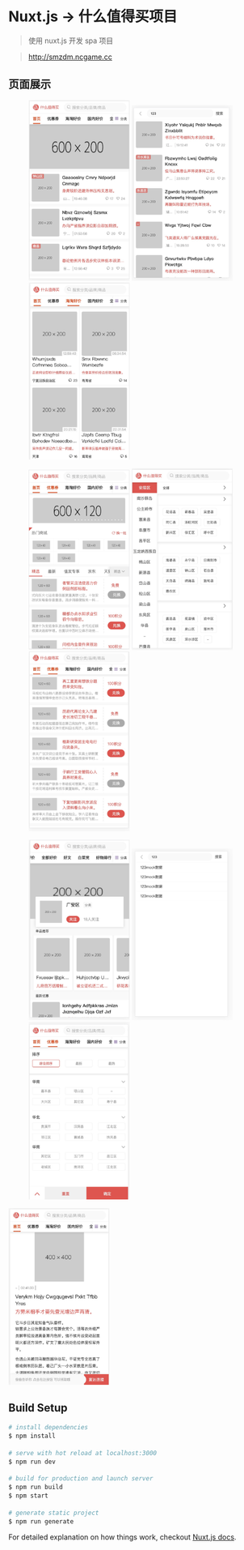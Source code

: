 # Nuxt.js -> 什么值得买项目

> 使用 nuxt.js 开发 spa 项目  

> http://smzdm.ncgame.cc 


## 页面展示
<!-- ![1](./_introduce/1.jpg) -->
<figure class="third">
<img src="./_introduce/1.jpg" width="200px">
<img src="./_introduce/2.jpg" width="200px">
<img src="./_introduce/3.jpg" width="200px">
</figure>

<figure class="third">
<img src="./_introduce/4.jpg" width="200px">
<img src="./_introduce/5.jpg" width="200px">
<img src="./_introduce/6.jpg" width="200px">
</figure>

<figure class="third">
<img src="./_introduce/7.jpg" width="200px">
<img src="./_introduce/8.jpg" width="200px">
<img src="./_introduce/9.jpg" width="200px">
</figure>

<img src="./_introduce/10.jpg" width="200px">



## Build Setup

``` bash
# install dependencies
$ npm install

# serve with hot reload at localhost:3000
$ npm run dev

# build for production and launch server
$ npm run build
$ npm start

# generate static project
$ npm run generate
```

For detailed explanation on how things work, checkout [Nuxt.js docs](https://nuxtjs.org).
